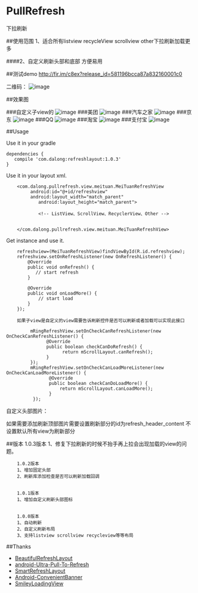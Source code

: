 # PullRefresh
下拉刷新

##使用范围
1、适合所有listview recycleView scrollview other下拉刷新加载更多

####2、自定义刷新头部和底部 方便易用

##测试demo
http://fir.im/c8ex?release_id=581196bcca87a832160001c0

二维码：
![image](https://github.com/dalong982242260/PullRefresh/blob/master/img/refresh.png?raw=true)


##效果图

###自定义子view的
![image](https://github.com/dalong982242260/PullRefresh/blob/master/img/pullRefresh.gif?raw=true)
###美团
![image](https://github.com/dalong982242260/PullRefresh/blob/master/img/meituan.gif?raw=true)
###汽车之家
![image](https://github.com/dalong982242260/PullRefresh/blob/master/img/qichezhijia.gif?raw=true)
###京东
![image](https://github.com/dalong982242260/PullRefresh/blob/master/img/jd.gif?raw=true)
###QQ
![image](https://github.com/dalong982242260/PullRefresh/blob/master/img/qq.gif?raw=true)
###淘宝
![image](https://github.com/dalong982242260/PullRefresh/blob/master/img/taobao.gif?raw=true)
###支付宝
![image](https://github.com/dalong982242260/PullRefresh/blob/master/img/alipay.gif?raw=true)


##Usage

Use  it in your gradle

    dependencies {
       compile 'com.dalong:refreshlayout:1.0.3'
    }


Use it in your layout xml.

        <com.dalong.pullrefresh.view.meituan.MeiTuanRefreshView
             android:id="@+id/refreshview"
             android:layout_width="match_parent"
                android:layout_height="match_parent">
            
                <!-- ListView、ScrollView、RecyclerView、Other -->
    
    
        </com.dalong.pullrefresh.view.meituan.MeiTuanRefreshView>

Get instance and use it.

        refreshview=(MeiTuanRefreshView)findViewById(R.id.refreshview);
        refreshview.setOnRefreshListener(new OnRefreshListener() {
            @Override
            public void onRefresh() {
               // start refresh
            }

            @Override
            public void onLoadMore() {
                // start load
            }
        });
        
        如果子view是自定义的view需要告诉刷新控件是否可以刷新或者加载可以实现此接口
        
             mRingRefreshView.setOnCheckCanRefreshListener(new OnCheckCanRefreshListener() {
                   @Override
                   public boolean checkCanDoRefresh() {
                         return mScrollLayout.canRefresh();
                   }     
             });
             mRingRefreshView.setOnCheckCanLoadMoreListener(new OnCheckCanLoadMoreListener() {
                    @Override
                    public boolean checkCanDoLoadMore() {
                        return mScrollLayout.canLoadMore();
                    }
              });

自定义头部图片：

如果需要添加刷新顶部图片需要设置刷新部分的id为refresh_header_content 不设置默认所有view为刷新部分



##版本 
        1.0.3版本
        1、修复下拉刷新的时候不抬手再上拉会出现加载的view的问题。

        1.0.2版本
        1、增加固定头部
        2、刷新库添加检查是否可以刷新加载回调
        
        
        1.0.1版本
        1、增加自定义刷新头部图标


        1.0.0版本
        1、自动刷新 
        2、自定义刷新布局
        3、支持listview scrollview recycleview等等布局


##Thanks
* [BeautifulRefreshLayout](https://github.com/android-cjj/BeautifulRefreshLayout)
* [android-Ultra-Pull-To-Refresh](https://github.com/liaohuqiu/android-Ultra-Pull-To-Refresh) 
* [SmartRefreshLayout]( https://github.com/RawnHwang/SmartRefreshLayout) 
* [Android-ConvenientBanner](https://github.com/saiwu-bigkoo/Android-ConvenientBanner) 
* [SmileyLoadingView](https://github.com/andyxialm/SmileyLoadingView) 

